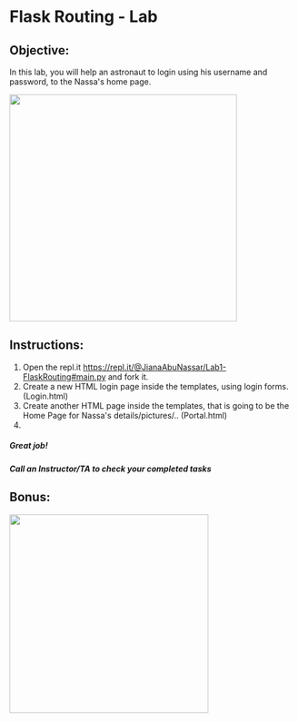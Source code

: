 # Flask Routing - Lab

## Objective: 
In this lab, you will help an astronaut to login using his username and password, to the Nassa's home page.





<img src="https://twitter.com/Iamherox/status/1276190918509506560/photo/1" width="400">





## Instructions:
1. Open the repl.it https://repl.it/@JianaAbuNassar/Lab1-FlaskRouting#main.py and fork it.
2. Create a new HTML login page inside the templates, using login forms. (Login.html)
3. Create another HTML page inside the templates, that is going to be the Home Page for Nassa's details/pictures/.. (Portal.html)
4. 





##### Great job!
##### Call an Instructor/TA to check your completed tasks
 
 


## Bonus:

<img src="https://www.c-sharpcorner.com/UploadFile/201fc1/programming-in-java-using-the-mvc-architecture/Images/mvc%20framework.jpg" width="350">
